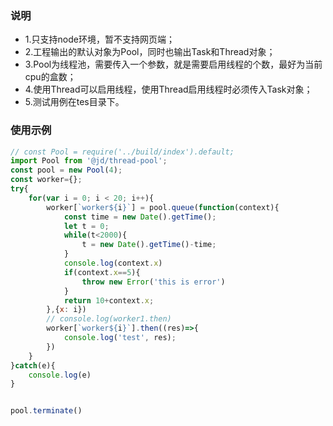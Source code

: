 ### 说明
- 1.只支持node环境，暂不支持网页端；
- 2.工程输出的默认对象为Pool，同时也输出Task和Thread对象；
- 3.Pool为线程池，需要传入一个参数，就是需要启用线程的个数，最好为当前cpu的盒数；
- 4.使用Thread可以启用线程，使用Thread启用线程时必须传入Task对象；
- 5.测试用例在tes目录下。

### 使用示例
```javascript
// const Pool = require('../build/index').default;
import Pool from '@jd/thread-pool';
const pool = new Pool(4);
const worker={};
try{
    for(var i = 0; i < 20; i++){
        worker[`worker${i}`] = pool.queue(function(context){
            const time = new Date().getTime();
            let t = 0;
            while(t<2000){
                t = new Date().getTime()-time;
            }
            console.log(context.x)
            if(context.x==5){
                throw new Error('this is error')
            }
            return 10+context.x;
        },{x: i})
        // console.log(worker1.then)
        worker[`worker${i}`].then((res)=>{
            console.log('test', res);
        })
    }
}catch(e){
    console.log(e)
}


pool.terminate()
```